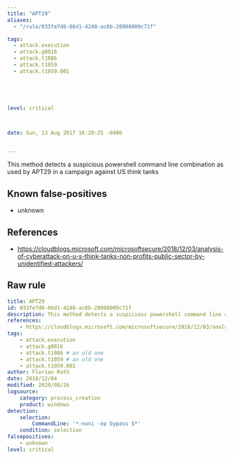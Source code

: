 ```yaml
---
title: "APT29"
aliases:
  - "/rule/033fe7d6-66d1-4240-ac6b-28908009c71f"

tags:
  - attack.execution
  - attack.g0016
  - attack.t1086
  - attack.t1059
  - attack.t1059.001





level: critical



date: Sun, 13 Aug 2017 16:20:25 -0400


---
```


This method detects a suspicious powershell command line combination as used by APT29 in a campaign against US think tanks

<!--more-->


## Known false-positives

* unknown



## References

* https://cloudblogs.microsoft.com/microsoftsecure/2018/12/03/analysis-of-cyberattack-on-u-s-think-tanks-non-profits-public-sector-by-unidentified-attackers/


## Raw rule
```yaml
title: APT29
id: 033fe7d6-66d1-4240-ac6b-28908009c71f
description: This method detects a suspicious powershell command line combination as used by APT29 in a campaign against US think tanks
references:
    - https://cloudblogs.microsoft.com/microsoftsecure/2018/12/03/analysis-of-cyberattack-on-u-s-think-tanks-non-profits-public-sector-by-unidentified-attackers/
tags:
    - attack.execution
    - attack.g0016
    - attack.t1086 # an old one
    - attack.t1059 # an old one
    - attack.t1059.001
author: Florian Roth
date: 2018/12/04
modified: 2020/08/26
logsource:
    category: process_creation
    product: windows
detection:
    selection:
        CommandLine: '*-noni -ep bypass $*'
    condition: selection
falsepositives:
    - unknown
level: critical

```
